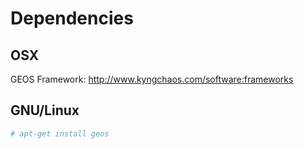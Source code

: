 # Dependencies

## OSX

GEOS Framework: http://www.kyngchaos.com/software:frameworks

## GNU/Linux

```sh
# apt-get install geos
```


